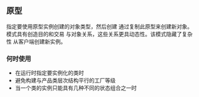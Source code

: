 ## 原型

指定要使用原型实例创建的对象类型，然后创建
通过复制此原型来创建新对象。模式具有创造目的和交易
与对象关系，这些关系更具动态性。该模式隐藏了复杂性
从客户端创建新实例。

### 何时使用

* 在运行时指定要实例化的类时
* 避免构建与产品类层次结构平行的工厂等级
* 当一个类的实例只能具有几种不同的状态组合之一时